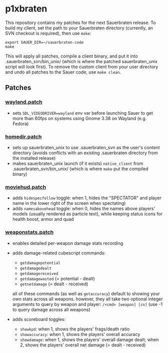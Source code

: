 # p1xbraten

This repository contains my patches for the next Sauerbraten release. To build my client, set the path to your Sauerbraten directory (currently, an SVN checkout is required), then use `make`:

```
export SAUER_DIR=~/sauerbraten-code
make
```

This will apply all patches, compile a client binary, and put it into .sauerbraten_svn/bin_unix/ (which is where the patched sauerbraten_unix script will look first). To remove the custom client from your user directory and undo all patches to the Sauer code, use `make clean`.

## Patches

### [wayland.patch](./patches/001_wayland.patch)

- sets `SDL_VIDEODRIVER=wayland` env var before launching Sauer to get more than 60fps on systems using Gnome 3.38 on Wayland (e.g. Fedora)

### [homedir.patch](./patches/002_homedir.patch)

- sets up sauerbraten_unix to use .sauerbraten_svn as the user's content directory (avoids conflicts with an existing .sauerbraten directory from the installed release)
- makes sauerbraten_unix launch (if it exists) `native_client` from .sauerbraten_svn/bin_unix/ (which is where `make` put the compiled binary)

### [moviehud.patch](./patches/003_moviehud.patch)

- adds `hidespecfollow` toggle: when 1, hides the "SPECTATOR" and player name in the lower right of the screen when spectating)
- adds `namesabovehead` toggle: when 0, hides the names above players' models (usually rendered as particle text), while keeping status icons for health boost, armor and quad

### [weaponstats.patch](./patches/004_weaponstats.patch)

- enables detailed per-weapon damage stats recording
- adds damage-related cubescript commands:
    - `getdamagepotential`
    - `getdamagedealt`
    - `getdamagereceived`
    - `getdamagewasted` (= potential - dealt)
    - `getnetdamage` (= dealt - received)

    all of these commands (as well as `getaccuracy`) default to showing your own stats across all weapons. however, they all take two optional integer arguments to query by weapon and player: `/<cmd> [weapon] [cn]` (use -1 to query damage across all weapons)

- adds scoreboard toggles:
    - `showkpd`: when 1, shows the players' frags/death ratio
    - `showaccuracy`: when 1, shows the players' overall accuracy
    - `showdamage`: when 1, shows the players' overall damage dealt; when 2, shows the players' overall net damage (= dealt - received)
